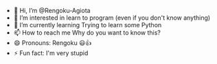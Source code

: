 - 👋 Hi, I’m @Rengoku-Agiota
- 👀 I’m interested in learn to program (even if you don't know anything)
- 🌱 I’m currently learning Trying to learn some Python
- 📫 How to reach me Why do you want to know this?
- 😄 Pronouns: Rengoku 😃👍
- ⚡ Fun fact: I'm very stupid
